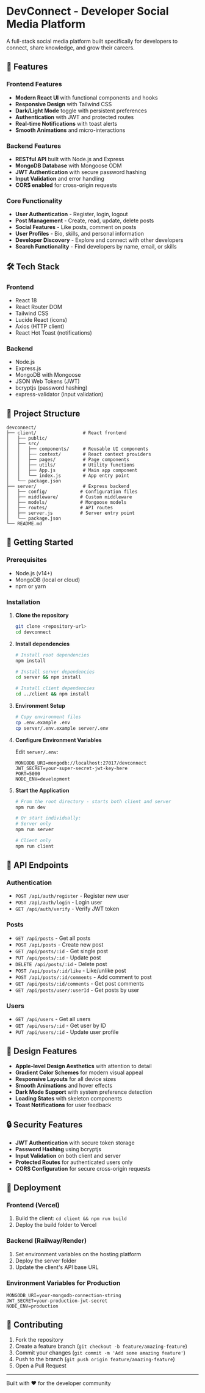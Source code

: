 # DevConnect - Developer Social Media Platform

A full-stack social media platform built specifically for developers to connect, share knowledge, and grow their careers.

## 🚀 Features

### Frontend Features
- **Modern React UI** with functional components and hooks
- **Responsive Design** with Tailwind CSS
- **Dark/Light Mode** toggle with persistent preferences
- **Authentication** with JWT and protected routes
- **Real-time Notifications** with toast alerts
- **Smooth Animations** and micro-interactions

### Backend Features
- **RESTful API** built with Node.js and Express
- **MongoDB Database** with Mongoose ODM
- **JWT Authentication** with secure password hashing
- **Input Validation** and error handling
- **CORS enabled** for cross-origin requests

### Core Functionality
- **User Authentication** - Register, login, logout
- **Post Management** - Create, read, update, delete posts
- **Social Features** - Like posts, comment on posts
- **User Profiles** - Bio, skills, and personal information
- **Developer Discovery** - Explore and connect with other developers
- **Search Functionality** - Find developers by name, email, or skills

## 🛠 Tech Stack

### Frontend
- React 18
- React Router DOM
- Tailwind CSS
- Lucide React (icons)
- Axios (HTTP client)
- React Hot Toast (notifications)

### Backend
- Node.js
- Express.js
- MongoDB with Mongoose
- JSON Web Tokens (JWT)
- bcryptjs (password hashing)
- express-validator (input validation)

## 📁 Project Structure

```
devconnect/
├── client/                 # React frontend
│   ├── public/
│   ├── src/
│   │   ├── components/     # Reusable UI components
│   │   ├── context/        # React context providers
│   │   ├── pages/          # Page components
│   │   ├── utils/          # Utility functions
│   │   ├── App.js          # Main app component
│   │   └── index.js        # App entry point
│   └── package.json
├── server/                 # Express backend
│   ├── config/            # Configuration files
│   ├── middleware/        # Custom middleware
│   ├── models/            # Mongoose models
│   ├── routes/            # API routes
│   ├── server.js          # Server entry point
│   └── package.json
└── README.md
```

## 🚀 Getting Started

### Prerequisites
- Node.js (v14+)
- MongoDB (local or cloud)
- npm or yarn

### Installation

1. **Clone the repository**
   ```bash
   git clone <repository-url>
   cd devconnect
   ```

2. **Install dependencies**
   ```bash
   # Install root dependencies
   npm install

   # Install server dependencies
   cd server && npm install

   # Install client dependencies
   cd ../client && npm install
   ```

3. **Environment Setup**
   ```bash
   # Copy environment files
   cp .env.example .env
   cp server/.env.example server/.env
   ```

4. **Configure Environment Variables**
   
   Edit `server/.env`:
   ```env
   MONGODB_URI=mongodb://localhost:27017/devconnect
   JWT_SECRET=your-super-secret-jwt-key-here
   PORT=5000
   NODE_ENV=development
   ```

5. **Start the Application**
   ```bash
   # From the root directory - starts both client and server
   npm run dev
   
   # Or start individually:
   # Server only
   npm run server
   
   # Client only
   npm run client
   ```



## 📱 API Endpoints

### Authentication
- `POST /api/auth/register` - Register new user
- `POST /api/auth/login` - Login user
- `GET /api/auth/verify` - Verify JWT token

### Posts
- `GET /api/posts` - Get all posts
- `POST /api/posts` - Create new post
- `GET /api/posts/:id` - Get single post
- `PUT /api/posts/:id` - Update post
- `DELETE /api/posts/:id` - Delete post
- `POST /api/posts/:id/like` - Like/unlike post
- `POST /api/posts/:id/comments` - Add comment to post
- `GET /api/posts/:id/comments` - Get post comments
- `GET /api/posts/user/:userId` - Get posts by user

### Users
- `GET /api/users` - Get all users
- `GET /api/users/:id` - Get user by ID
- `PUT /api/users/:id` - Update user profile

## 🎨 Design Features

- **Apple-level Design Aesthetics** with attention to detail
- **Gradient Color Schemes** for modern visual appeal
- **Responsive Layouts** for all device sizes
- **Smooth Animations** and hover effects
- **Dark Mode Support** with system preference detection
- **Loading States** with skeleton components
- **Toast Notifications** for user feedback

## 🔒 Security Features

- **JWT Authentication** with secure token storage
- **Password Hashing** using bcryptjs
- **Input Validation** on both client and server
- **Protected Routes** for authenticated users only
- **CORS Configuration** for secure cross-origin requests

## 🚀 Deployment

### Frontend (Vercel)
1. Build the client: `cd client && npm run build`
2. Deploy the build folder to Vercel

### Backend (Railway/Render)
1. Set environment variables on the hosting platform
2. Deploy the server folder
3. Update the client's API base URL

### Environment Variables for Production
```env
MONGODB_URI=your-mongodb-connection-string
JWT_SECRET=your-production-jwt-secret
NODE_ENV=production
```

## 🤝 Contributing

1. Fork the repository
2. Create a feature branch (`git checkout -b feature/amazing-feature`)
3. Commit your changes (`git commit -m 'Add some amazing feature'`)
4. Push to the branch (`git push origin feature/amazing-feature`)
5. Open a Pull Request





---

Built with ❤️ for the developer community

